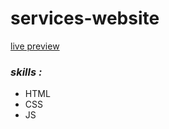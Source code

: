 # services-website

[live preview](https://nourtaha13.github.io/services-website/)

### _skills :_ 

- HTML 
- CSS
- JS
